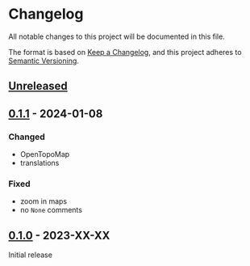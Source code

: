# Changelog
All notable changes to this project will be documented in this file.

The format is based on [Keep a Changelog](https://keepachangelog.com/en/1.0.0/),
and this project adheres to [Semantic Versioning](https://semver.org/spec/v2.0.0.html).

## [Unreleased]

## [0.1.1] - 2024-01-08

### Changed
* OpenTopoMap
* translations

### Fixed
* zoom in maps
* no `None` comments

## [0.1.0] - 2023-XX-XX

Initial release

[Unreleased]: https://github.com/fmatter/clld-etymology-plugin/compare/v0.0.1...HEAD
[0.1.1]: https://github.com/fmatter/clld-etymology-plugin/compare/v0.0.1...v0.0.1
[0.1.0]: https://github.com/fmatter/clld-etymology-plugin/commit/insert_this_by_hand